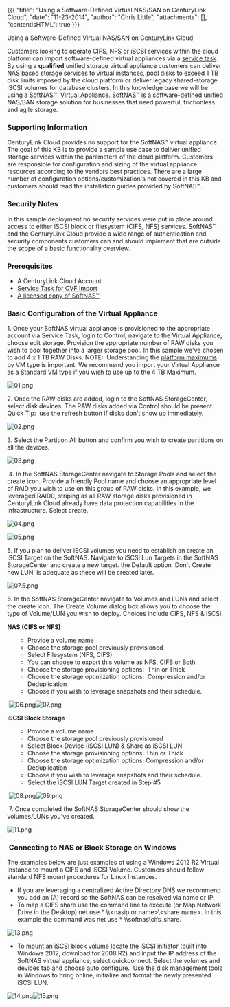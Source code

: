 {{{
  "title": "Using a Software-Defined Virtual NAS/SAN on CenturyLink Cloud",
  "date": "11-23-2014",
  "author": "Chris Little",
  "attachments": [],
  "contentIsHTML": true
}}}

Using a Software-Defined Virtual NAS/SAN on CenturyLink Cloud
<p>Customers looking to operate CIFS, NFS or iSCSI services within the cloud platform can import software-defined virtual appliances via a <a href="http://www.centurylinkcloud.com/products/support/service-tasks" target="_blank">service task</a>. By
  using a <strong>qualified</strong> unified storage virtual appliance customers can deliver NAS based storage services to virtual instances, pool disks to exceed 1 TB disk limits imposed by the cloud platform or deliver legacy shared-storage iSCSI volumes
  for database clusters. In this knowledge base we will be using a <a href="http://www.softnas.com/" target="_blank">SoftNAS</a>&trade;&nbsp; Virtual Appliance. <a href="http://www.softnas.com/" target="_blank">SoftNAS</a>&trade; is a software-defined
  unified NAS/SAN storage solution for businesses that need powerful, frictionless and agile storage.</p>
<h3>Supporting Information</h3>
<p>CenturyLink Cloud provides no support for the SoftNAS&trade; virtual appliance.&nbsp; The goal of this KB is to provide a sample use case to deliver unified storage services within the parameters of the cloud platform. Customers are responsible
  for configuration and sizing of the virtual appliance resources according to the vendors best practices. There are a large number of configuration options/customization's not covered in this KB and customers should read the installation guides
  provided by SoftNAS&trade;. </p>
<h3>Security Notes</h3>
<p>In this sample deployment no security services were put in place around access to either iSCSI block or filesystem (CIFS, NFS) services. SoftNAS&trade; and the CenturyLink Cloud provide a wide range of authentication and security components customers
  can and should implement that are outside the scope of a basic functionality overview. </p>
<h3>Prerequisites</h3>
<ul>
  <li>A CenturyLink Cloud Account</li>
  <li><a href="http://www.centurylinkcloud.com/products/support/service-tasks" target="_blank">Service Task for OVF Import</a>
  </li>
  <li><a href="https://www.softnas.com/wp/purchase/" target="_blank">A licensed copy of SoftNAS&trade;</a>&nbsp;</li>
</ul>
<h3>Basic Configuration of the Virtual Appliance</h3>
<p>1. Once your SoftNAS virtual appliance is provisioned to the appropriate account via Service Task, login to Control, navigate to the Virtual Appliance, choose edit storage. Provision the appropriate number of RAW disks you wish to pool together
  into a larger storage pool. In this sample we've chosen to add 4 x 1 TB RAW Disks. NOTE: &nbsp;Understanding the <a href="https://t3n.zendesk.com/entries/21819996-Cloud-Server-Instance-Size-and-Performance" target="_blank">platform maximums</a>  by VM type is important. We recommend you import your Virtual Appliance as a Standard VM type if you wish to use up to the 4 TB Maximum.</p>
<p><img src="https://t3n.zendesk.com/attachments/token/0ZsPgqKIA4veBnI7cAzmrFaLF/?name=01.png" alt="01.png" />
</p>
<p>2. Once the RAW disks are added, login to the SoftNAS StorageCenter, select disk devices. The RAW disks added via Control should be present. Quick Tip: &nbsp;use the refresh button if disks don't show up immediately.</p>
<p><img src="https://t3n.zendesk.com/attachments/token/d4pSont7RJBqUiCxQbOCDBGdK/?name=02.png" alt="02.png" />
</p>
<p>3. Select the Partition All button and confirm you wish to create partitions on all the devices. </p>
<p><img src="https://t3n.zendesk.com/attachments/token/oI56Y7R1zEh96nYcQnATzhnwm/?name=03.png" alt="03.png" />
</p>
<p>&nbsp;4. In the SoftNAS StorageCenter navigate to Storage Pools and select the create icon. Provide a friendly Pool name and choose an appropriate level of RAID you wish to use on this group of RAW disks. In this example, we leveraged
  RAID0, striping as all RAW storage disks provisioned in CenturyLink Cloud already have data protection capabilities in the infrastructure.  Select create.</p>
<p><img src="https://t3n.zendesk.com/attachments/token/IgA5AaqpTL3WWJ3C08ZAkcNIz/?name=04.png" alt="04.png" />
</p>
<p><img src="https://t3n.zendesk.com/attachments/token/IeVWtKfwwueGpZpNw2HF99yGr/?name=05.png" alt="05.png" />
</p>
<p>5. If you plan to deliver iSCSI volumes you need to establish an create an iSCSI Target on the SoftNAS. Navigate to iSCSI Lun Targets in the SoftNAS StorageCenter and create a new target. the Default option 'Don't Create new LUN' is
  adequate as these will be created later. </p>
<p><img src="https://t3n.zendesk.com/attachments/token/0MXxRdYOWjhr2063hWF2iOrAr/?name=07.5.png" alt="07.5.png" />
</p>
<p>6. In the SoftNAS StorageCenter navigate to Volumes and LUNs and select the create icon. The Create Volume dialog box allows you to choose the type of Volume/LUN you wish to deploy. Choices include CIFS, NFS &amp; iSCSI.</p>
<p><strong>NAS (CIFS or NFS)</strong>
</p>
<ul>
  <ul>
    <li>Provide a volume name</li>
    <li>Choose the storage pool previously provisioned</li>
    <li>Select Filesystem (NFS, CIFS)</li>
    <li>You can choose to export this volume as NFS, CIFS or Both</li>
    <li>Choose the storage provisioning options: &nbsp;Thin or Thick</li>
    <li>Choose the storage optimization options: &nbsp;Compression and/or Deduplication</li>
    <li>Choose if you wish to leverage snapshots and their schedule. </li>
  </ul>
</ul>
<p>&nbsp;<img src="https://t3n.zendesk.com/attachments/token/oVVG69HLoCUca5kn0Ad9G4dmX/?name=06.png" alt="06.png" /><img src="https://t3n.zendesk.com/attachments/token/CQdtxA17BiBtBWDPGrL529GTE/?name=07.png" alt="07.png" />
</p>
<p><strong>iSCSI Block Storage</strong></p>
<ul>
  <ul>
    <li>Provide a volume name</li>
    <li>Choose the storage pool previously provisioned</li>
    <li>Select Block Device (iSCSI LUN) &amp; Share as iSCSI LUN</li>
    <li>Choose the storage provisioning options: Thin or Thick</li>
    <li>Choose the storage optimization options: Compression and/or Deduplication</li>
    <li>Choose if you wish to leverage snapshots and their schedule.</li>
    <li>Select the iSCSI LUN Target created in Step #5</li>
  </ul>
</ul>
<p>&nbsp;<img src="https://t3n.zendesk.com/attachments/token/WMcQ523BCP8rmfJOSH2HAF5m6/?name=08.png" alt="08.png" /><img src="https://t3n.zendesk.com/attachments/token/uhDPrDHGodnohoDn8djHGxTJo/?name=09.png" alt="09.png" />
</p>

<p>&nbsp;7. Once completed the SoftNAS StorageCenter should show the volumes/LUNs you've created.</p>
<p><img src="https://t3n.zendesk.com/attachments/token/R4OkVbxVxrZAIImKMIYnrdSUe/?name=11.png" alt="11.png" />
</p>
<h3>&nbsp;Connecting to NAS or Block Storage on Windows</h3>
<p>The examples below are just examples of using a Windows 2012 R2 Virtual Instance to mount a CIFS and iSCSI Volume. Customers should follow standard NFS mount procedures for Linux Instances.</p>
<ul>
  <li>If you are leveraging a centralized Active Directory DNS we recommend you add an (A) record so the SoftNAS can be resolved via name or IP.</li>
  <li>To map a CIFS share use the command line to execute (or Map Network Drive in the Desktop) net use * \\&lt;nasip or name&gt;\&lt;share name&gt;. In this example the command was net use * \\softnas\cifs_share. </li>
</ul>
<p><img src="https://t3n.zendesk.com/attachments/token/rsxU1iVZFiVq1Zm9qdWHskBwy/?name=13.png" alt="13.png" />
</p>
<ul>
  <li>To mount an iSCSI block volume locate the iSCSI initiator (built into Windows 2012, download for 2008 R2) and input the IP address of the SoftNAS virtual appliance, select quickconnect. Select the volumes and devices tab and choose auto configure.
    &nbsp;Use the disk management tools in Windows to bring online, initialize and format the newly presented iSCSI LUN. </li>
</ul>
<p><img src="https://t3n.zendesk.com/attachments/token/Ej2UatZKKxHwufg6a0xCjknlH/?name=14.png" alt="14.png" /><img src="https://t3n.zendesk.com/attachments/token/VS3faxlm2uGEToqVUTBLJ9N4t/?name=15.png" alt="15.png" />
</p>
<p><em><strong>&nbsp;</strong></em>
</p>